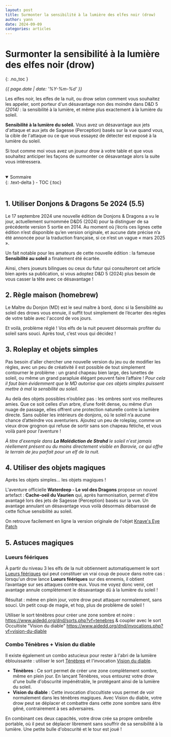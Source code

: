 ```yaml
---
layout: post
title: Surmonter la sensibilité à la lumière des elfes noir (drow)
author: yann
date: 2024-09-09
categories: articles
---
```



# Surmonter la sensibilité à la lumière des elfes noir (drow)
{: .no_toc }

*{{ page.date | date: '%Y-%m-%d' }}*

Les elfes noir, les elfes de la nuit, ou drow selon comment vous souhaitez les appeler, sont porteur d'un désavantage non des moindre dans D&D 5 _(2014)_ : la sensibilité à la lumière, et même plus exactement à la lumière du soleil.

**Sensibilité à la lumière du soleil.** Vous avez un désavantage aux jets d'attaque et aux jets de Sagesse (Perception) basés sur ​​la vue quand vous, la cible de l'attaque ou ce que vous essayez de détecter est exposé à la lumière du soleil.

Si tout comme moi vous avez un joueur drow à votre table et que vous souhaitez anticiper les façons de surmonter ce désavantage alors la suite vous intéressera.

<br />

<details open markdown="block">
  <summary>
    Sommaire
  </summary>
  {: .text-delta }
- TOC
{:toc}
</details>

<br />

## 1. Utiliser Donjons & Dragons 5e 2024 (5.5)

Le 17 septembre 2024 une nouvelle édition de Donjons & Dragons a vu le jour, actuellement surnommée D&D5 (2024) pour la distinguer de sa précédente version 5 sortie en 2014. Au moment où j’écris ces lignes cette édition n’est disponible qu’en version originale, et aucune date précise n’a été annoncée pour la traduction française, si ce n’est un vague « mars 2025 ».

Un fait notable pour les amateurs de cette nouvelle édition : la fameuse **Sensibilité au soleil** a finalement été écartée.

Ainsi, chers joueurs bilingues ou ceux du futur qui consulteront cet article bien après sa publication, si vous adoptez D&D 5 (2024) plus besoin de vous casser la tête avec ce désavantage !


## 2. Règle maison (homebrew)

Le Maître du Donjon (MD) est le seul maître à bord, donc si la Sensibilité au soleil des drows vous ennuie, il suffit tout simplement de l’écarter des règles de votre table avec l'accord de vos jours. 

Et voilà, problème réglé ! Vos elfs de la nuit peuvent désormais profiter du soleil sans souci. Après tout, c’est vous qui décidez !


## 3. Roleplay et objets simples

Pas besoin d'aller chercher une nouvelle version du jeu ou de modifier les règles, avec un peu de créativité il est possible de tout simplement contourner le problème : un grand chapeau bien large, des lunettes de soleil, ou même un grand parapluie élégant peuvent faire l’affaire ! 
*Pour cela il faut bien évidemment que le MD autorise que ces objets simples puissent mettre à mal la sensbilité au soleil.*

Au delà des objets possibles n’oubliez pas : les ombres sont vos meilleures amies. Que ce soit celles d’un arbre, d’une forêt dense, ou même d’un nuage de passage, elles offrent une protection naturelle contre la lumière directe. Sans oublier les intérieurs de donjons, où le soleil n’a aucune chance d’atteindre vos aventuriers. Ajoutez un peu de roleplay, comme un vieux drow grognon qui refuse de sortir sans son chapeau fétiche, et vous voilà paré pour l’aventure !

*À titre d'exemple dans **La Malédiction de Strahd** le soleil n'est jamais réellement présent ou du moins directement visible en Barovie, ce qui offre le terrain de jeu parfait pour un elf de la nuit.*


## 4. Utiliser des objets magiques

Après les objets simples... les objets magiques !

L'aventure officielle **Waterdeep - Le vol des Dragons** propose un nouvel artefact : **Cache-oeil du Vaurien** qui, après harmonisation, permet d'être avantagé lors des jets de Sagesse (Perception) basés sur la vue. Un avantage annulant un désavantage vous voilà désormais débarrassé de cette fichue sensibilité au soleil.

On retrouve facilement en ligne la version originale de l'objet [Knave's Eye Patch](http://dnd5e.wikidot.com/wondrous-items:knaves-eye-patch)


## 5. Astuces magiques

### Lueurs féériques

À partir du niveau 3 les elfs de la nuit obtiennent automatiquement le sort [Lueurs féériques](https://www.aidedd.org/dnd/sorts.php?vf=lueurs-feeriques) qui peut constituer un vrai coup de pouce dans notre cas : lorsqu'un drow lance **Lueurs féériques** sur des ennemis, il obtient l’avantage sur ses attaques contre eux. Vous me voyez donc venir, cet avantage annule complètement le désavantage dû à la lumière du soleil ! 

Résultat : même en plein jour, votre drow peut attaquer normalement, sans souci. Un petit coup de magie, et hop, plus de problème de soleil !

Utiliser le sort ténèbres pour créer une zone sombre et noire : https://www.aidedd.org/dnd/sorts.php?vf=tenebres & coupler avec le sort Occultiste "Vision du diable" https://www.aidedd.org/dnd/invocations.php?vf=vision-du-diable

### Combo Ténèbres + Vision du diable

Il existe également un combo astucieux pour rester à l'abri de la lumière éblouissante : utiliser le sort [Ténèbres](https://www.aidedd.org/dnd/sorts.php?vf=tenebres) et l'invocation [Vision du diable](https://www.aidedd.org/dnd/invocations.php?vf=vision-du-diable).
 - **Ténèbres** : Ce sort permet de créer une zone complètement sombre, même en plein jour. En lançant Ténèbres, vous entourez votre drow d'une bulle d'obscurité impénétrable, le protégeant ainsi de la lumière du soleil.
 - **Vision du diable** : Cette invocation d’occultiste vous permet de voir normalement dans les ténèbres magiques. Avec Vision du diable, votre drow peut se déplacer et combattre dans cette zone sombre sans être gêné, contrairement à ses adversaires.

En combinant ces deux capacités, votre drow crée sa propre ombrelle portable, où il peut se déplacer librement sans souffrir de sa sensibilité à la lumière. Une petite bulle d'obscurité et le tour est joué !

